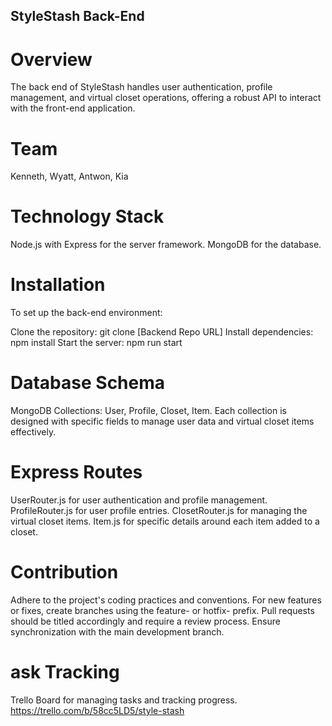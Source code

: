 ## StyleStash Back-End
# Overview
The back end of StyleStash handles user authentication, profile management, and virtual closet operations, offering a robust API to interact with the front-end application.

# Team
Kenneth, Wyatt, Antwon, Kia

# Technology Stack
Node.js with Express for the server framework.
MongoDB for the database.

# Installation
To set up the back-end environment:

Clone the repository: git clone [Backend Repo URL]
Install dependencies: npm install
Start the server: npm run start

# Database Schema
MongoDB Collections: User, Profile, Closet, Item.
Each collection is designed with specific fields to manage user data and virtual closet items effectively.

# Express Routes
UserRouter.js for user authentication and profile management.
ProfileRouter.js for user profile entries.
ClosetRouter.js for managing the virtual closet items.
Item.js for specific details around each item added to a closet.

# Contribution
Adhere to the project's coding practices and conventions.
For new features or fixes, create branches using the feature- or hotfix- prefix.
Pull requests should be titled accordingly and require a review process.
Ensure synchronization with the main development branch.

# ask Tracking
Trello Board for managing tasks and tracking progress.
https://trello.com/b/58cc5LD5/style-stash
